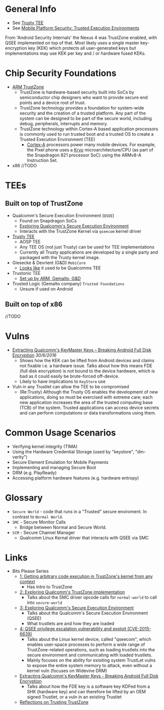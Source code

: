 # General Info

- See [Trusty TEE](https://source.android.com/security/trusty/index.html)
- See [Mobile Platform Security: Trusted Execution Environments](http://asokan.org/asokan/Padova2014/tutorial-mobileplatsec.pdf)

From 'Android Security Internals' the Nexus 4 was TrustZone enabled, with QSEE implemented on top of that. Most likely uses a single master key-encryption key (KEK) which protects all user-generated keys but implementations may use KEK per key and / or hardware fused KEKs.

# Chip Security Foundations

- [ARM TrustZone](https://www.arm.com/products/security-on-arm/trustzone)
  - TrustZone is hardware-based security built into SoCs by semiconductor chip designers who want to provide secure end points and a device root of trust. 
  - TrustZone technology provides a foundation for system-wide security and the creation of a trusted platform. Any part of the system can be designed to be part of the secure world, including debug, peripherals, interrupts and memory.
  - TrustZone technology within Cortex-A based application processors is commonly used to run trusted boot and a trusted OS to create a Trusted Execution Environment (TEE)
    - [Cortex-A](https://www.arm.com/products/processors/cortex-a) processors power many mobile devices. For example, the Pixel phone uses a [Kryo](https://en.wikipedia.org/wiki/Kryo_(microarchitecture)) microarchitecture/CPU (as part of the Snapdragon 821 processor SoC) using the ARMv8-A Instruction Set. 
- x86 //TODO
  
# TEEs

## Built on top of TrustZone
   
- Qualcomm's Secure Execution Environment (`QSEE`)
  - Found on Snapdragon SoCs
  - [Exploring Qualcomm's Secure Execution Environment](http://bits-please.blogspot.co.uk/2016/04/exploring-qualcomms-secure-execution.html)
  - Interacts with the TrustZone Kernel via `qseecom` kernel driver
- [Trusty TEE](https://source.android.com/security/trusty/)
  - AOSP TEE
  - Any TEE OS (not just Trusty) can be used for TEE implementations
  - Currently all Trusty applications are developed by a single party and packaged with the Trusty kernel image.
- Giesecke & Devrient (G&D) `MobiCore`
  - [Looks like](http://www.smartinsights.net/Secure-Transactions-News/ARM-Gemalto-and-G-D-launch-Trustonic-for-TEE) it used to be Qualcomms TEE
- Trustonic TEE 
  - [Set up by ARM, Gemalto, G&D](http://www.smartinsights.net/Secure-Transactions-News/ARM-Gemalto-and-G-D-launch-Trustonic-for-TEE)
- Trusted Logic (Gemalto company) `Trusted Foundations`
  - Unsure if used on Android

## Built on top of x86

//TODO

# Vulns

- [Extracting Qualcomm's KeyMaster Keys – Breaking Android Full Disk Encryption](https://news.ycombinator.com/item?id=12007923) _30/6/2016_
  - Shows how the KEK can be lifted from Android devices and claims not fixable i.e. a hardware issue. Talks about how this means FDE (full disk encryption) is not bound to the device hardware, which is bad as it could easily be brute-forced off-device. 
  - Likely to have implications to `KeyStore` use
- Vuln in any Trustlet can allow the TEE to be compromised
  - (Re:Trusty) Although the Trusty OS enables the development of new applications, doing so must be exercised with extreme care; each new application increases the area of the trusted computing base (TCB) of the system. Trusted applications can access device secrets and can perform computations or data transformations using them.
  
# Common Usage Scenarios

- Verifying kernel integrity (TIMA)
- Using the Hardware Credential Storage (used by "keystore", "dm-verity")
- Secure Element Emulation for Mobile Payments
- Implementing and managing Secure Boot
- DRM (e.g. PlayReady)
- Accessing platform hardware features (e.g. hardware entropy)

# Glossary 

- `Secure World` - code that runs in a "Trusted" secure enviroment. In contrast to `Normal World`.
- `SMC` - Secure Monitor Calls
  - Bridge between Normal and Secure World.
- `SCM` - Secure Channel Manager
  - Qualcomm Linux Kernal driver that interacts with QSEE via SMC

# Links

- Bits Please Series
  - [1: Getting arbitrary code execution in TrustZone's kernel from any context](http://bits-please.blogspot.co.uk/2015/03/getting-arbitrary-code-execution-in.html)
    - Has intro to TrustZone
  - [2: Exploring Qualcomm's TrustZone implementation](http://bits-please.blogspot.co.uk/2015/08/exploring-qualcomms-trustzone.html)
    - Talks about the SMC driver opcode calls for `normal-world` to call into `secure-world`
  - [3: Exploring Qualcomm's Secure Execution Environment](http://bits-please.blogspot.co.uk/2016/04/exploring-qualcomms-secure-execution.html)
    - Talks about the Qualcomm's Secure Execution Environment (QSEE)
    - What trustlets are and how they are loaded
  - [4: QSEE privilege escalation vulnerability and exploit (CVE-2015-6639)](http://bits-please.blogspot.co.uk/2016/05/qsee-privilege-escalation-vulnerability.html)
    - Talks about the Linux kernel device, called "qseecom", which enables user-space processes to perform a wide range of TrustZone-related operations, such as loading trustlets into the secure environment and communicating with loaded trustlets.
    - Mainly focuses on the ability for exisiting system TrustLet vulns to expose the entire system memory to attack, even without a kernel vuln (focuses on Widevine DRM)
  - [Extracting Qualcomm's KeyMaster Keys - Breaking Android Full Disk Encryption](http://bits-please.blogspot.co.uk/2016/06/extracting-qualcomms-keymaster-keys.html)
    - Talks about how the FDE key is a software key KDFed from a SHK (hardware key) and can therefore be lifted by an OEM signed Trustlet, or a vuln in an existing Trustlet
  - [Reflections on Trusting TrustZone](https://www.blackhat.com/docs/us-14/materials/us-14-Rosenberg-Reflections-on-Trusting-TrustZone.pdf)
